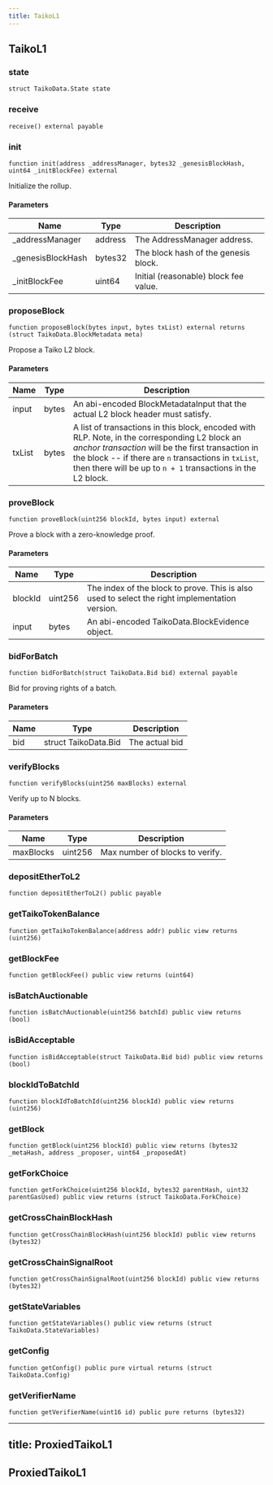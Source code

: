 ```yaml
---
title: TaikoL1
---
```


## TaikoL1

### state

```solidity
struct TaikoData.State state
```

### receive

```solidity
receive() external payable
```

### init

```solidity
function init(address _addressManager, bytes32 _genesisBlockHash, uint64 _initBlockFee) external
```

Initialize the rollup.

#### Parameters

| Name               | Type    | Description                           |
| ------------------ | ------- | ------------------------------------- |
| \_addressManager   | address | The AddressManager address.           |
| \_genesisBlockHash | bytes32 | The block hash of the genesis block.  |
| \_initBlockFee     | uint64  | Initial (reasonable) block fee value. |

### proposeBlock

```solidity
function proposeBlock(bytes input, bytes txList) external returns (struct TaikoData.BlockMetadata meta)
```

Propose a Taiko L2 block.

#### Parameters

| Name   | Type  | Description                                                                                                                                                                                                                                                                 |
| ------ | ----- | --------------------------------------------------------------------------------------------------------------------------------------------------------------------------------------------------------------------------------------------------------------------------- |
| input  | bytes | An abi-encoded BlockMetadataInput that the actual L2 block header must satisfy.                                                                                                                                                                                             |
| txList | bytes | A list of transactions in this block, encoded with RLP. Note, in the corresponding L2 block an _anchor transaction_ will be the first transaction in the block -- if there are `n` transactions in `txList`, then there will be up to `n + 1` transactions in the L2 block. |

### proveBlock

```solidity
function proveBlock(uint256 blockId, bytes input) external
```

Prove a block with a zero-knowledge proof.

#### Parameters

| Name    | Type    | Description                                                                                    |
| ------- | ------- | ---------------------------------------------------------------------------------------------- |
| blockId | uint256 | The index of the block to prove. This is also used to select the right implementation version. |
| input   | bytes   | An abi-encoded TaikoData.BlockEvidence object.                                                 |

### bidForBatch

```solidity
function bidForBatch(struct TaikoData.Bid bid) external payable
```

Bid for proving rights of a batch.

#### Parameters

| Name | Type                 | Description    |
| ---- | -------------------- | -------------- |
| bid  | struct TaikoData.Bid | The actual bid |

### verifyBlocks

```solidity
function verifyBlocks(uint256 maxBlocks) external
```

Verify up to N blocks.

#### Parameters

| Name      | Type    | Description                     |
| --------- | ------- | ------------------------------- |
| maxBlocks | uint256 | Max number of blocks to verify. |

### depositEtherToL2

```solidity
function depositEtherToL2() public payable
```

### getTaikoTokenBalance

```solidity
function getTaikoTokenBalance(address addr) public view returns (uint256)
```

### getBlockFee

```solidity
function getBlockFee() public view returns (uint64)
```

### isBatchAuctionable

```solidity
function isBatchAuctionable(uint256 batchId) public view returns (bool)
```

### isBidAcceptable

```solidity
function isBidAcceptable(struct TaikoData.Bid bid) public view returns (bool)
```

### blockIdToBatchId

```solidity
function blockIdToBatchId(uint256 blockId) public view returns (uint256)
```

### getBlock

```solidity
function getBlock(uint256 blockId) public view returns (bytes32 _metaHash, address _proposer, uint64 _proposedAt)
```

### getForkChoice

```solidity
function getForkChoice(uint256 blockId, bytes32 parentHash, uint32 parentGasUsed) public view returns (struct TaikoData.ForkChoice)
```

### getCrossChainBlockHash

```solidity
function getCrossChainBlockHash(uint256 blockId) public view returns (bytes32)
```

### getCrossChainSignalRoot

```solidity
function getCrossChainSignalRoot(uint256 blockId) public view returns (bytes32)
```

### getStateVariables

```solidity
function getStateVariables() public view returns (struct TaikoData.StateVariables)
```

### getConfig

```solidity
function getConfig() public pure virtual returns (struct TaikoData.Config)
```

### getVerifierName

```solidity
function getVerifierName(uint16 id) public pure returns (bytes32)
```

---

## title: ProxiedTaikoL1

## ProxiedTaikoL1
